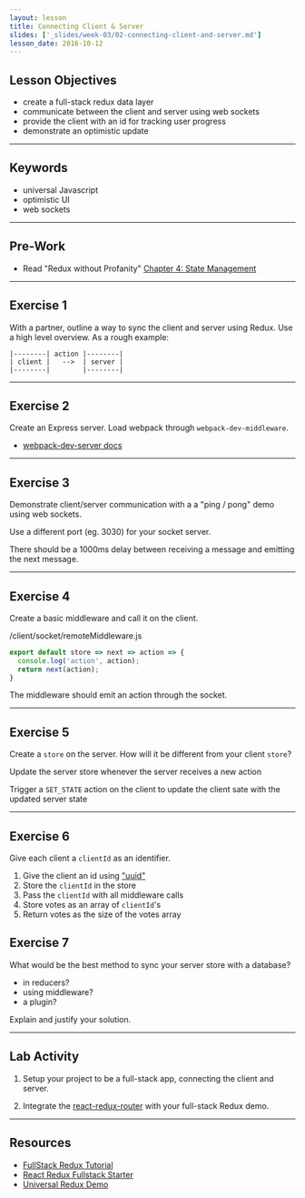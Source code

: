 ```yaml
---
layout: lesson
title: Connecting Client & Server
slides: ['_slides/week-03/02-connecting-client-and-server.md']
lesson_date: 2016-10-12
---
```


## Lesson Objectives

- create a full-stack redux data layer
- communicate between the client and server using web sockets
- provide the client with an id for tracking user progress
- demonstrate an optimistic update

---

## Keywords
- universal Javascript
- optimistic UI
- web sockets

---

## Pre-Work

- Read "Redux without Profanity" [Chapter 4: State Management]( https://tonyhb.gitbooks.io/redux-without-profanity/content/ch1-state-management.html)

---

## Exercise 1

With a partner, outline a way to sync the client and server using Redux. Use a high level overview. As a rough example:

```
|--------| action |--------|
| client |   -->  | server |
|--------|        |--------|
```

---

## Exercise 2

Create an Express server. Load webpack through `webpack-dev-middleware`.

- [webpack-dev-server docs](http://webpack.github.io/docs/webpack-dev-server.html)

---

## Exercise 3

Demonstrate client/server communication with a a "ping / pong" demo using web sockets.

Use a different port (eg. 3030) for your socket server.

There should be a 1000ms delay between receiving a message and emitting the next message.

---

## Exercise 4

Create a basic middleware and call it on the client.

/client/socket/remoteMiddleware.js

```js
export default store => next => action => {
  console.log('action', action);
  return next(action);
}
```

The middleware should emit an action through the socket.

---

## Exercise 5

Create a `store` on the server. How will it be different from your client `store`?

Update the server store whenever the server receives a new action

Trigger a `SET_STATE` action on the client to update the client sate with the updated server state

---

## Exercise 6

Give each client a `clientId` as an identifier.

1. Give the client an id using ["uuid"](https://github.com/defunctzombie/node-uuid)
2. Store the `clientId` in the store
3. Pass the `clientId` with all middleware calls
4. Store votes as an array of `clientId`'s
5. Return votes as the size of the votes array


## Exercise 7

What would be the best method to sync your server store with a database?

- in reducers?
- using middleware?
- a plugin?

Explain and justify your solution.

---

## Lab Activity

1. Setup your project to be a full-stack app, connecting the client and server. 

2. Integrate the [react-redux-router](https://github.com/reactjs/react-router-redux) with your full-stack Redux demo.

---

## Resources
- [FullStack Redux Tutorial](http://teropa.info/blog/2015/09/10/full-stack-redux-tutorial.html)
- [React Redux Fullstack Starter](https://github.com/michaelcheng429/react-redux-fullstack-starter)
- [Universal Redux Demo](https://github.com/erikras/react-redux-universal-hot-example)
